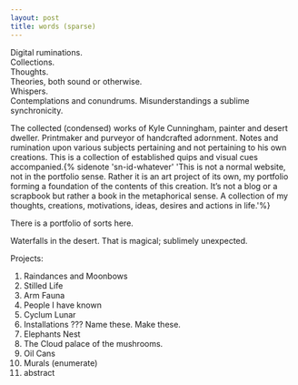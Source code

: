 ```yaml
---
layout: post
title: words (sparse)
---
```


Digital ruminations.    
Collections.   
Thoughts.  
Theories, both sound or otherwise.  
Whispers.  
Contemplations and conundrums.  Misunderstandings a sublime synchronicity.  

<span class="newthought">The collected (condensed) works</span> of Kyle Cunningham, painter and desert dweller.  Printmaker and purveyor of handcrafted adornment. Notes and rumination upon various subjects pertaining and not pertaining to his own creations.  This is a collection of established quips and visual cues accompanied.{% sidenote 'sn-id-whatever' 'This is not a normal website, not in the portfolio sense.  Rather it is an art project of its own, my portfolio forming a foundation of the contents of this creation.  It’s not a blog or a scrapbook but rather a book in the metaphorical sense.  A collection of my thoughts, creations, motivations, ideas, desires and actions in life.'%}
 


There is a portfolio of sorts here. 


Waterfalls in the desert.  That is magical; sublimely unexpected. 

Projects: 
1) Raindances and Moonbows
2) Stilled Life
3) Arm Fauna
4) People I have known
5) Cyclum Lunar
6) Installations ??? Name these. Make these. 
7) Elephants Nest
8) The Cloud palace of the mushrooms. 
9) Oil Cans
10) Murals (enumerate)
11) abstract
